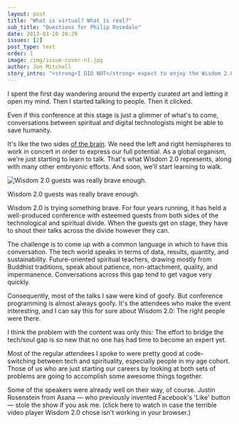 ```yaml
---
layout: post
title: "What is virtual? What is real?"
sub_title: "Questions for Philip Rosedale"
date: 2013-03-20 20:29
issues: [2]
post_type: text
order: 1
image: /img/issue-cover-n1.jpg
author: Jon Mitchell
story_intro: "<strong>I DID NOT</strong> expect to enjoy the Wisdom 2.0 conference, so for the first day of it, I didn't. Expectations have a way of fulfilling themselves."
---
```


I spent the first day wandering around the expertly curated art and letting it open my mind. Then I started talking to people. Then it clicked.


Even if this conference at this stage is just a glimmer of what's to come, conversations between spiritual and digital technologists might be able to save humanity.

It's like the two sides <a href="#">of the brain</a>. We need the left and right hemispheres to work in concert in order to express our full potential. As a global organism, we're just starting to learn to talk. That's what Wisdom 2.0 represents, along with many other embryonic efforts. And soon, we'll start learning to walk.

<div>
    <img src='/img/issue-cover-n1.jpg' alt='Wisdom 2.0 guests was really brave enough.'>
    <p class="story-content__img-title">Wisdom 2.0 guests was really brave enough.</p>
</div>

Wisdom 2.0 is trying something brave. For four years running, it has held a well-produced conference with esteemed guests from both sides of the technological and spiritual divide. When the guests get on stage, they have to shout their talks across the divide however they can.

The challenge is to come up with a common language in which to have this conversation. The tech world speaks in terms of data, results, quantity, and sustainability. Future-oriented spiritual teachers, drawing mostly from Buddhist traditions, speak about patience, non-attachment, quality, and impermanence. Conversations across this gap tend to get vague very quickly.

Consequently, most of the talks I saw were kind of goofy. But conference programming is almost always goofy. It's the attendees who make the event interesting, and I can say this for sure about Wisdom 2.0: The right people were there.

I think the problem with the content was only this: The effort to bridge the tech/soul gap is so new that no one has had time to become an expert yet.

Most of the regular attendees I spoke to were pretty good at code-switching between tech and spirituality, especially people in my age cohort. Those of us who are just starting our careers by looking at both sets of problems are going to accomplish some awesome things together.

Some of the speakers were already well on their way, of course. Justin Rosenstein from Asana — who previously invented Facebook's 'Like' button — stole the show if you ask me. (click here to watch in case the terrible video player Wisdom 2.0 chose isn't working in your browser.)

